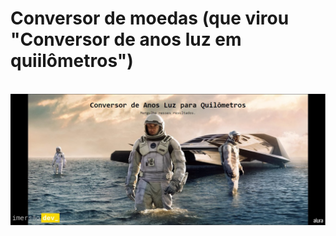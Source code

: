 # Conversor de moedas (que virou "Conversor de anos luz em quiilômetros")
<br>
<img src="apresentacao.jpg">